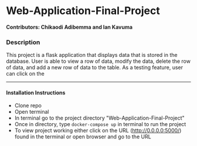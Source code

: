 # Web-Application-Final-Project

**Contributors: Chikaodi Adibemma and Ian Kavuma**

### Description

This project is a flask application that displays data that is stored in the database. User is able to view a row of data, 
modify the data, delete the row of data, and add a new row of data to the table. As a testing feature, user can click on the 

---

#### Installation Instructions

   - Clone repo
   - Open terminal
   - In terminal go to the project directory "Web-Application-Final-Project"
   - Once in directory, type `docker-compose up` in terminal to run the project
   - To view project working either click on the URL (http://0.0.0.0:5000/) found in the terminal or open browser and go to the URL

